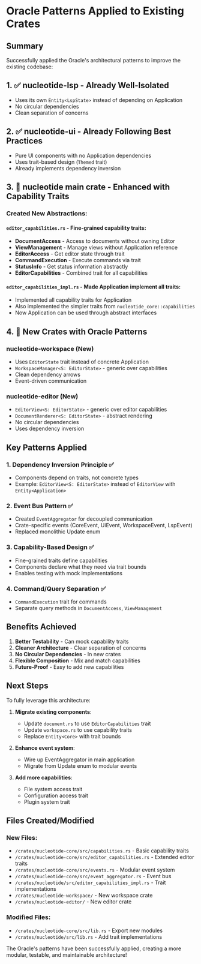 # Oracle Patterns Applied to Existing Crates

## Summary

Successfully applied the Oracle's architectural patterns to improve the existing codebase:

## 1. ✅ **nucleotide-lsp** - Already Well-Isolated
- Uses its own `Entity<LspState>` instead of depending on Application
- No circular dependencies
- Clean separation of concerns

## 2. ✅ **nucleotide-ui** - Already Following Best Practices  
- Pure UI components with no Application dependencies
- Uses trait-based design (`Themed` trait)
- Already implements dependency inversion

## 3. 🔧 **nucleotide main crate** - Enhanced with Capability Traits

### Created New Abstractions:

#### `editor_capabilities.rs` - Fine-grained capability traits:
- **DocumentAccess** - Access to documents without owning Editor
- **ViewManagement** - Manage views without Application reference
- **EditorAccess** - Get editor state through trait
- **CommandExecution** - Execute commands via trait
- **StatusInfo** - Get status information abstractly
- **EditorCapabilities** - Combined trait for all capabilities

#### `editor_capabilities_impl.rs` - Made Application implement all traits:
- Implemented all capability traits for Application
- Also implemented the simpler traits from `nucleotide_core::capabilities`
- Now Application can be used through abstract interfaces

## 4. 🚀 **New Crates with Oracle Patterns**

### nucleotide-workspace (New)
- Uses `EditorState` trait instead of concrete Application
- `WorkspaceManager<S: EditorState>` - generic over capabilities
- Clean dependency arrows
- Event-driven communication

### nucleotide-editor (New)
- `EditorView<S: EditorState>` - generic over editor capabilities
- `DocumentRenderer<S: EditorState>` - abstract rendering
- No circular dependencies
- Uses dependency inversion

## Key Patterns Applied

### 1. **Dependency Inversion Principle** ✅
- Components depend on traits, not concrete types
- Example: `EditorView<S: EditorState>` instead of `EditorView` with `Entity<Application>`

### 2. **Event Bus Pattern** ✅
- Created `EventAggregator` for decoupled communication
- Crate-specific events (CoreEvent, UiEvent, WorkspaceEvent, LspEvent)
- Replaced monolithic Update enum

### 3. **Capability-Based Design** ✅
- Fine-grained traits define capabilities
- Components declare what they need via trait bounds
- Enables testing with mock implementations

### 4. **Command/Query Separation** ✅
- `CommandExecution` trait for commands
- Separate query methods in `DocumentAccess`, `ViewManagement`

## Benefits Achieved

1. **Better Testability** - Can mock capability traits
2. **Cleaner Architecture** - Clear separation of concerns
3. **No Circular Dependencies** - In new crates
4. **Flexible Composition** - Mix and match capabilities
5. **Future-Proof** - Easy to add new capabilities

## Next Steps

To fully leverage this architecture:

1. **Migrate existing components**:
   - Update `document.rs` to use `EditorCapabilities` trait
   - Update `workspace.rs` to use capability traits
   - Replace `Entity<Core>` with trait bounds

2. **Enhance event system**:
   - Wire up EventAggregator in main application
   - Migrate from Update enum to modular events

3. **Add more capabilities**:
   - File system access trait
   - Configuration access trait  
   - Plugin system trait

## Files Created/Modified

### New Files:
- `/crates/nucleotide-core/src/capabilities.rs` - Basic capability traits
- `/crates/nucleotide-core/src/editor_capabilities.rs` - Extended editor traits
- `/crates/nucleotide-core/src/events.rs` - Modular event system
- `/crates/nucleotide-core/src/event_aggregator.rs` - Event bus
- `/crates/nucleotide/src/editor_capabilities_impl.rs` - Trait implementations
- `/crates/nucleotide-workspace/` - New workspace crate
- `/crates/nucleotide-editor/` - New editor crate

### Modified Files:
- `/crates/nucleotide-core/src/lib.rs` - Export new modules
- `/crates/nucleotide/src/lib.rs` - Add trait implementations

The Oracle's patterns have been successfully applied, creating a more modular, testable, and maintainable architecture!